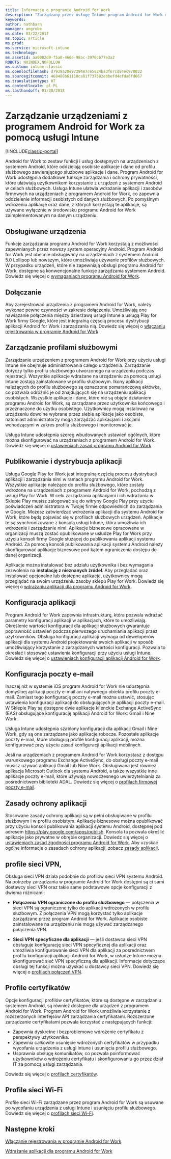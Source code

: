```yaml
---
title: Informacje o programie Android for Work
description: "Zarządzany przez usługę Intune program Android for Work udostępnia dodatkowe funkcje zarządzania i ochrony prywatności, które ułatwiają użytkownikom korzystanie z urządzeń z systemem Android w celach służbowych."
keywords: 
author: nathbarn
manager: angrobe
ms.date: 03/22/2017
ms.topic: article
ms.prod: 
ms.service: microsoft-intune
ms.technology: 
ms.assetid: aa0002d9-f5a0-466e-98ac-3970cb77e3a2
ROBOTS: NOINDEX,NOFOLLOW
ms.custom: intune-classic
ms.openlocfilehash: d7939a20e9729487ce5824ba3f67cd84ec970032
ms.sourcegitcommit: 468480b61110ca81f737582ebbefd4efda6fd667
ms.translationtype: HT
ms.contentlocale: pl-PL
ms.lasthandoff: 01/30/2018
---
```

# <a name="manage-android-for-work-devices-with-intune"></a>Zarządzanie urządzeniami z programem Android for Work za pomocą usługi Intune

[!INCLUDE[classic-portal](../includes/classic-portal.md)]

Android for Work to zestaw funkcji i usług dostępnych na urządzeniach z systemem Android, które oddzielają osobiste aplikacje i dane od profilu służbowego zawierającego służbowe aplikacje i dane. Program Android for Work udostępnia dodatkowe funkcje zarządzania i ochrony prywatności, które ułatwiają użytkownikom korzystanie z urządzeń z systemem Android w celach służbowych. Usługa Intune ułatwia wdrażanie aplikacji i zasobów firmowych na urządzeniach z programem Android for Work, co zapewnia oddzielenie informacji osobistych od danych służbowych. Po pomyślnym wdrożeniu aplikacje oraz dane, z których korzystają te aplikacje, są używane wyłącznie w środowisku programu Android for Work zaimplementowanym na danym urządzeniu.

## <a name="supported-devices"></a>Obsługiwane urządzenia

Funkcje zarządzania programu Android for Work korzystają z możliwości zapewnianych przez nowszy system operacyjny Android. Program Android for Work jest obecnie obsługiwany na urządzeniach z systemem Android 5.0 Lollipop lub nowszym, które umożliwiają używanie profilów służbowych. W przypadku urządzeń, które nie zapewniają obsługi programu Android for Work, dostępne są konwencjonalne funkcje zarządzania systemem Android. Dowiedz się więcej o [wymaganiach programu Android for Work](https://support.google.com/work/android/answer/6174145?hl=en&ref_topic=6151012).

## <a name="onboarding"></a>Dołączanie

Aby zarejestrować urządzenia z programem Android for Work, należy wykonać pewne czynności w zakresie dołączenia. Umożliwiają one nawiązanie połączenia między dzierżawą usługi Intune a usługą Play for Work firmy Google, które jest integralną częścią procesu dystrybucji aplikacji Android for Work i zarządzania nią. Dowiedz się więcej o [włączaniu rejestrowania w programie Android for Work](/intune-classic/deploy-use/set-up-android-for-work).

## <a name="work-profile-management"></a>Zarządzanie profilami służbowymi

Zarządzanie urządzeniem z programem Android for Work przy użyciu usługi Intune nie obejmuje administrowania całego urządzenia. Zarządzanie dotyczy tylko profilu służbowego utworzonego na urządzeniu podczas rejestracji. Wszystkie aplikacje wdrażane na urządzeniu za pomocą usługi Intune zostają zainstalowane w profilu służbowym. Ikony aplikacji należących do profilu służbowego są oznaczone pomarańczową aktówką, co pozwala odróżnić je od znajdujących się na urządzeniu aplikacji osobistych. Wszystkie aplikacje i dane, które nie są objęte działaniem programu Android for Work, są zarządzane przez użytkownika końcowego i przeznaczone do użytku osobistego. Użytkownicy mogą instalować na urządzeniu dowolne wybrane przez siebie aplikacje jako osobiste, natomiast administratorzy mogą zarządzać aplikacjami i akcjami wchodzącymi w zakres profilu służbowego i monitorować je.

Usługa Intune udostępnia szereg wbudowanych ustawień ogólnych, które można skonfigurować na urządzeniach z programem Android for Work. Dowiedz się więcej o [ustawieniach zasad programu Android for Work](android-for-work-policy-settings-in-microsoft-intune.md)

## <a name="app-publishing-and-distribution"></a>Publikowanie i dystrybucja aplikacji

Usługa Google Play for Work jest integralną częścią procesu dystrybucji aplikacji i zarządzania nimi w ramach programu Android for Work. Wszystkie aplikacje należące do profilu służbowego, które zostały wdrożone na urządzeniach z programem Android for Work, pochodzą z usługi Play for Work. W celu zarządzania aplikacjami i ich wdrażania w Sklepie Play musisz zalogować się do witryny Google Play przy użyciu poświadczeń administratora w Twojej firmie odpowiednich do zarządzania w Google. Możesz zatwierdzać wdrożenia aplikacji dla systemu Android for Work, które będą pojawiać się w profilach służbowych urządzeń. Aplikacje te są synchronizowane z konsolą usługi Intune, która umożliwia ich wdrożenie i zarządzanie nimi. Aplikacje biznesowe opracowane w organizacji muszą zostać opublikowane w usłudze Play for Work przy użyciu konsoli firmy Google służącej do publikowania aplikacji systemu Android. Za pomocą konsoli publikowania aplikacji systemu Android należy skonfigurować aplikacje biznesowe pod kątem ograniczenia dostępu do danej organizacji.

Aplikacje można instalować bez udziału użytkownika i bez wymagania zezwolenia na **instalację z nieznanych źródeł**. Aby przeglądać oraz instalować opcjonalne lub dostępne aplikacje, użytkownicy mogą przeglądać na swoim urządzeniu zasoby sklepu Play for Work. Dowiedz się więcej o [wdrażaniu aplikacji dla programu Android for Work](/intune-classic/deploy-use/android-for-work-apps).

## <a name="app-configuration"></a>Konfiguracja aplikacji

Program Android for Work zapewnia infrastrukturę, która pozwala wdrażać parametry konfiguracji aplikacji w aplikacjach, które to umożliwiają. Określenie wartości konfiguracji dla aplikacji służbowych gwarantuje poprawność ustawień podczas pierwszego uruchamiania aplikacji przez użytkowników. Obsługa konfiguracji aplikacji wymaga od deweloperów aplikacji dla systemu Android projektowania swoich aplikacji w sposób umożliwiający korzystanie z zarządzanych wartości konfiguracji. Pozwala to określać i stosować ustawienia konfiguracji przy użyciu usługi Intune. Dowiedz się więcej o [ustawieniach konfiguracji aplikacji Android for Work](afw-app-configuration-policy.md).

## <a name="email-configuration"></a>Konfiguracja poczty e-mail

Inaczej niż w systemie iOS program Android for Work nie udostępnia domyślnej aplikacji poczty e-mail ani natywnego obiektu profilu poczty e-mail. Zamiast tego konfigurację poczty e-mail można ustawić, stosując ustawienia konfiguracji aplikacji do obsługujących je aplikacji poczty e-mail. W Sklepie Play są dostępne dwie aplikacje klienckie Exchange ActiveSync (EAS) obsługujące konfigurację aplikacji Android for Work: Gmail i Nine Work.

Usługa Intune udostępnia szablony konfiguracji dla aplikacji Gmail i Nine Work, gdy są one zarządzane jako aplikacje robocze. Pozostałe aplikacje poczty e-mail, które obsługują profile konfiguracji aplikacji, można konfigurować przy użyciu zasad konfiguracji aplikacji mobilnych.

Jeśli na urządzeniach z programem Android for Work korzystasz z dostępu warunkowego programu Exchange ActiveSync, do obsługi poczty e-mail musisz używać aplikacji Gmail lub Nine Work. Obsługiwana jest również aplikacja Microsoft Outlook dla systemu Android, a także wszystkie inne aplikacje poczty e-mail, które używają nowoczesnego uwierzytelniania za pośrednictwem biblioteki ADAL. Dowiedz się więcej o [profilach firmowej poczty e-mail](configure-access-to-corporate-email-using-email-profiles-with-microsoft-intune.md).

## <a name="app-protection-policies"></a>Zasady ochrony aplikacji

Stosowane zasady ochrony aplikacji są w pełni obsługiwane w profilu służbowym i w profilu osobistym. Aplikacje biznesowe można opublikować przy użyciu konsoli publikowania aplikacji systemu Android, dostępnej pod adresem https://play.google.com/apps/publish. Konsola ta pozwala określić aplikacje jako prywatne w obrębie organizacji. Dowiedz się więcej o [ustawieniach zasad zgodności programu Android for Work](afw-compliance-policy-settings-in-microsoft-intune.md). Aby uzyskać ogólne informacje o zasadach ochrony aplikacji, zobacz [zasady aplikacji](protect-app-data-using-mobile-app-management-policies-with-microsoft-intune.md).

## <a name="vpn-profiles"></a>profile sieci VPN,

Obsługa sieci VPN działa podobnie do profilów sieci VPN systemu Android. Na potrzeby zarządzania w programie Android for Work dostępni są ci sami dostawcy sieci VPN oraz takie same podstawowe opcje konfiguracji z dwiema różnicami:

-  **Połączenia VPN ograniczone do profilu służbowego** — połączenia w sieci VPN są ograniczone tylko do aplikacji wdrożonych w profilu służbowym. Z połączenia VPN mogą korzystać tylko aplikacje zarządzane przez program Android for Work. Aplikacje osobiste zainstalowane na urządzeniu nie mogą używać zarządzanego połączenia VPN.

-  **Sieci VPN specyficzne dla aplikacji** — jeśli dostawca sieci VPN obsługuje konfigurację sieci VPN specyficznej dla aplikacji oraz umożliwia konfigurowanie sieci VPN dla aplikacji za pośrednictwem profilu konfiguracji aplikacji Android for Work, w usłudze Intune można skonfigurować sieć VPN specyficzną dla aplikacji. Informacje dotyczące obsługi tej funkcji można uzyskać u dostawcy sieci VPN. Dowiedz się więcej o [profilach połączeń VPN](vpn-connections-in-microsoft-intune.md).

## <a name="certificate-profiles"></a>Profile certyfikatów

Opcje konfiguracji profilów certyfikatów, które są dostępne w zarządzaniu systemem Android, są również dostępne dla urządzeń z programem Android for Work. Program Android for Work umożliwia korzystanie z rozszerzonych interfejsów API zarządzania certyfikatami. Rozszerzone zarządzanie certyfikatami pozwala korzystać z następujących funkcji:

- Zapewnia dyskretne i bezproblemowe wdrożenie certyfikatu z perspektywy użytkownika.
-  Zapewnia całkowite usunięcie wdrożonych certyfikatów w przypadku wycofania urządzenia z usługi Intune i usunięcia profilu służbowego.
-  Usprawnia obsługę komunikatów, co pozwala poinformować użytkowników o wdrożeniu certyfikatu i skonfigurowaniu go przez dział IT za pomocą usługi zarządzania.

Dowiedz się więcej o [profilach certyfikatów](secure-resource-access-with-certificate-profiles.md).

## <a name="wi-fi-profiles"></a>Profile sieci Wi-Fi

Profile sieci Wi-Fi zarządzane przez program Android for Work są usuwane po wycofaniu urządzenia z usługi Intune i usunięciu profilu służbowego. Dowiedz się więcej o [profilach sieci Wi-Fi](wi-fi-connections-in-microsoft-intune.md).

## <a name="next-steps"></a>Następne kroki
[Włączanie rejestrowania w programie Android for Work](/intune-classic/deploy-use/set-up-android-for-work)

[Wdrażanie aplikacji dla programu Android for Work](/intune-classic/deploy-use/android-for-work-apps)
